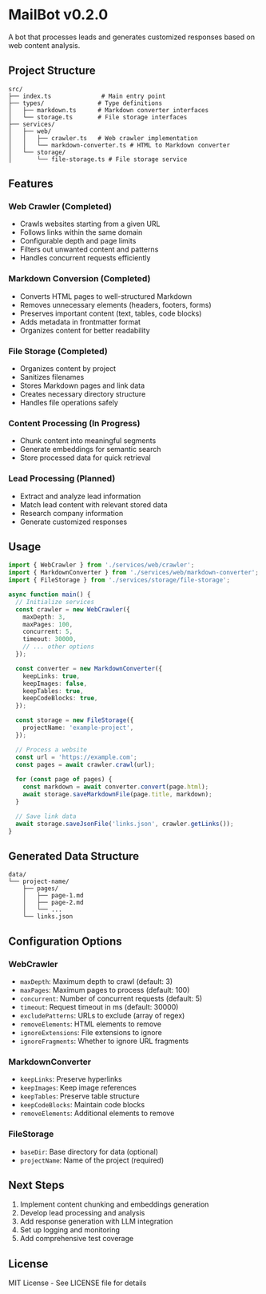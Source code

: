 # MailBot v0.2.0

A bot that processes leads and generates customized responses based on web content analysis.

## Project Structure

```
src/
├── index.ts              # Main entry point
├── types/               # Type definitions
│   ├── markdown.ts      # Markdown converter interfaces
│   └── storage.ts       # File storage interfaces
├── services/
│   ├── web/
│   │   ├── crawler.ts   # Web crawler implementation
│   │   └── markdown-converter.ts # HTML to Markdown converter
│   └── storage/
│       └── file-storage.ts # File storage service
```

## Features

### Web Crawler (Completed)
- Crawls websites starting from a given URL
- Follows links within the same domain
- Configurable depth and page limits
- Filters out unwanted content and patterns
- Handles concurrent requests efficiently

### Markdown Conversion (Completed)
- Converts HTML pages to well-structured Markdown
- Removes unnecessary elements (headers, footers, forms)
- Preserves important content (text, tables, code blocks)
- Adds metadata in frontmatter format
- Organizes content for better readability

### File Storage (Completed)
- Organizes content by project
- Sanitizes filenames
- Stores Markdown pages and link data
- Creates necessary directory structure
- Handles file operations safely

### Content Processing (In Progress)
- Chunk content into meaningful segments
- Generate embeddings for semantic search
- Store processed data for quick retrieval

### Lead Processing (Planned)
- Extract and analyze lead information
- Match lead content with relevant stored data
- Research company information
- Generate customized responses

## Usage

```typescript
import { WebCrawler } from './services/web/crawler';
import { MarkdownConverter } from './services/web/markdown-converter';
import { FileStorage } from './services/storage/file-storage';

async function main() {
  // Initialize services
  const crawler = new WebCrawler({
    maxDepth: 3,
    maxPages: 100,
    concurrent: 5,
    timeout: 30000,
    // ... other options
  });

  const converter = new MarkdownConverter({
    keepLinks: true,
    keepImages: false,
    keepTables: true,
    keepCodeBlocks: true,
  });

  const storage = new FileStorage({
    projectName: 'example-project',
  });

  // Process a website
  const url = 'https://example.com';
  const pages = await crawler.crawl(url);
  
  for (const page of pages) {
    const markdown = await converter.convert(page.html);
    await storage.saveMarkdownFile(page.title, markdown);
  }

  // Save link data
  await storage.saveJsonFile('links.json', crawler.getLinks());
}
```

## Generated Data Structure

```
data/
└── project-name/
    ├── pages/
    │   ├── page-1.md
    │   ├── page-2.md
    │   └── ...
    └── links.json
```

## Configuration Options

### WebCrawler
- `maxDepth`: Maximum depth to crawl (default: 3)
- `maxPages`: Maximum pages to process (default: 100)
- `concurrent`: Number of concurrent requests (default: 5)
- `timeout`: Request timeout in ms (default: 30000)
- `excludePatterns`: URLs to exclude (array of regex)
- `removeElements`: HTML elements to remove
- `ignoreExtensions`: File extensions to ignore
- `ignoreFragments`: Whether to ignore URL fragments

### MarkdownConverter
- `keepLinks`: Preserve hyperlinks
- `keepImages`: Keep image references
- `keepTables`: Preserve table structure
- `keepCodeBlocks`: Maintain code blocks
- `removeElements`: Additional elements to remove

### FileStorage
- `baseDir`: Base directory for data (optional)
- `projectName`: Name of the project (required)

## Next Steps

1. Implement content chunking and embeddings generation
2. Develop lead processing and analysis
3. Add response generation with LLM integration
4. Set up logging and monitoring
5. Add comprehensive test coverage

## License

MIT License - See LICENSE file for details
